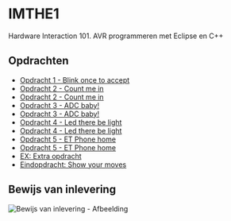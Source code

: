 # IMTHE1
Hardware	Interaction	101.	AVR	programmeren	met Eclipse	en	C++

## Opdrachten

* [Opdracht 1 - Blink once to accept][O_1]
* [Opdracht 2 - Count me in][O_2.1]
* [Opdracht 2 - Count me in][O_2.2]
* [Opdracht 3 - ADC baby!][O_3.1]
* [Opdracht 3 - ADC baby!][O_3.2]
* [Opdracht 4 - Led there be light][O_4.1]
* [Opdracht 4 - Led there be light][O_4.2]
* [Opdracht 5 - ET Phone home][O_5.1]
* [Opdracht 5 - ET Phone home][O_5.2]
* [EX: Extra opdracht][O_6]
* [Eindopdracht: Show your moves][FO]

## Bewijs van inlevering

![Bewijs van inlevering - Afbeelding](https://raw.githubusercontent.com/Jandepiel/Imthe1/master/box.png)




[O_1]: O_1 "Opdracht 1 - Blink Once To Accept"
[O_2.1]: O_2.1 "Opdracht 2.1 - Count Me In"
[O_2.2]: O_2.2 "Opdracht 2.2 - Count Me In"
[O_3.1]: O_3.1 "Opdracht 3.1 - ADC Baby!"
[O_3.2]: O_3.2 "Opdracht 3.2 - ADC Baby!"
[O_4.1]: O_4.1 "Opdracht 4.1 - Led There Be Light"
[O_4.2]: O_4.2 "Opdracht 4.2 - Led There Be Light"
[O_5.1]: O_5.1 "Opdracht 5.1 - ET Phone Home"
[O_5.2]: O_5.2 "Opdracht 5.2 - ET Phone Home"
[O_6]: O_6 "EX: Extra opdracht"
[FO]: EI "Eindopdracht - Show Your Moves"